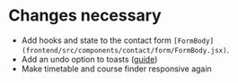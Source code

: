 # Changes necessary

* Add hooks and state to the contact form `[FormBody](frontend/src/components/contact/form/FormBody.jsx)`.
* Add an undo option to toasts ([guide](https://fkhadra.github.io/react-toastify/add-an-undo-action-to-a-toast))
* Make timetable and course finder responsive again
